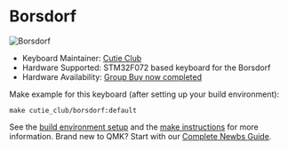 # Borsdorf

![Borsdorf](https://cdn.discordapp.com/attachments/431112542882889741/617038871309582356/DSCF1868_edited.png)

* Keyboard Maintainer: [Cutie Club](https://github.com/cutie-club/)
* Hardware Supported: STM32F072 based keyboard for the Borsdorf
* Hardware Availability: [Group Buy now completed](https://geekhack.org/index.php?topic=105717.0)

Make example for this keyboard (after setting up your build environment):

    make cutie_club/borsdorf:default

See the [build environment setup](https://docs.qmk.fm/#/getting_started_build_tools) and the [make instructions](https://docs.qmk.fm/#/getting_started_make_guide) for more information. Brand new to QMK? Start with our [Complete Newbs Guide](https://docs.qmk.fm/#/newbs).
